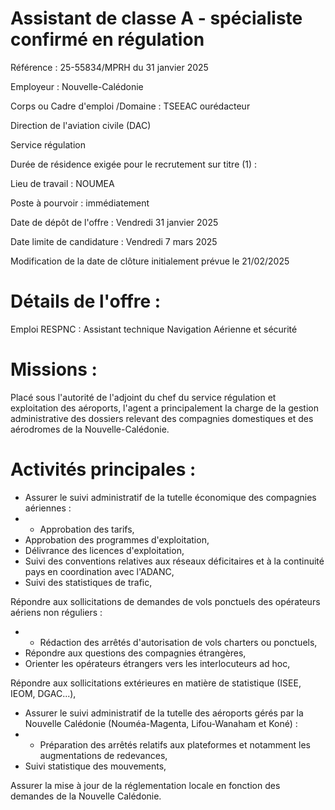# Assistant de classe A - spécialiste confirmé en régulation

Référence : 25-55834/MPRH du 31 janvier 2025

Employeur : Nouvelle-Calédonie

Corps ou Cadre d'emploi /Domaine : TSEEAC ourédacteur

Direction de l'aviation civile (DAC)

Service régulation

Durée de résidence exigée pour le recrutement sur titre (1) :

Lieu de travail : NOUMEA

Poste à pourvoir : immédiatement

Date de dépôt de l'offre : Vendredi 31 janvier 2025

Date limite de candidature : Vendredi 7 mars 2025

Modification de la date de clôture initialement prévue le 21/02/2025

# Détails de l'offre :

Emploi RESPNC : Assistant technique Navigation Aérienne et sécurité

# Missions :

Placé sous l'autorité de l'adjoint du chef du service régulation et exploitation des aéroports, l'agent a principalement la charge de la gestion administrative des dossiers relevant des compagnies domestiques et des aérodromes de la Nouvelle-Calédonie.

# Activités principales :

- Assurer le suivi administratif de la tutelle économique des compagnies aériennes :
- - Approbation des tarifs,
- Approbation des programmes d'exploitation,
- Délivrance des licences d'exploitation,
- Suivi des conventions relatives aux réseaux déficitaires et à la continuité pays en coordination avec l'ADANC,
- Suivi des statistiques de trafic,

Répondre aux sollicitations de demandes de vols ponctuels des opérateurs aériens non réguliers :
- - Rédaction des arrêtés d'autorisation de vols charters ou ponctuels,
- Répondre aux questions des compagnies étrangères,
- Orienter les opérateurs étrangers vers les interlocuteurs ad hoc,

Répondre aux sollicitations extérieures en matière de statistique (ISEE, IEOM, DGAC...),
- Assurer le suivi administratif de la tutelle des aéroports gérés par la Nouvelle Calédonie (Nouméa-Magenta, Lifou-Wanaham et Koné) :
- - Préparation des arrêtés relatifs aux plateformes et notamment les augmentations de redevances,
- Suivi statistique des mouvements,

Assurer la mise à jour de la réglementation locale en fonction des demandes de la Nouvelle Calédonie.